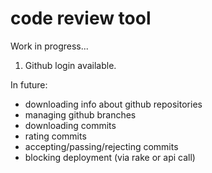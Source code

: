 code review tool
================

Work in progress...
1. Github login available.

In future:
- downloading info about github repositories
- managing github branches
- downloading commits
- rating commits
- accepting/passing/rejecting commits
- blocking deployment (via rake or api call)
